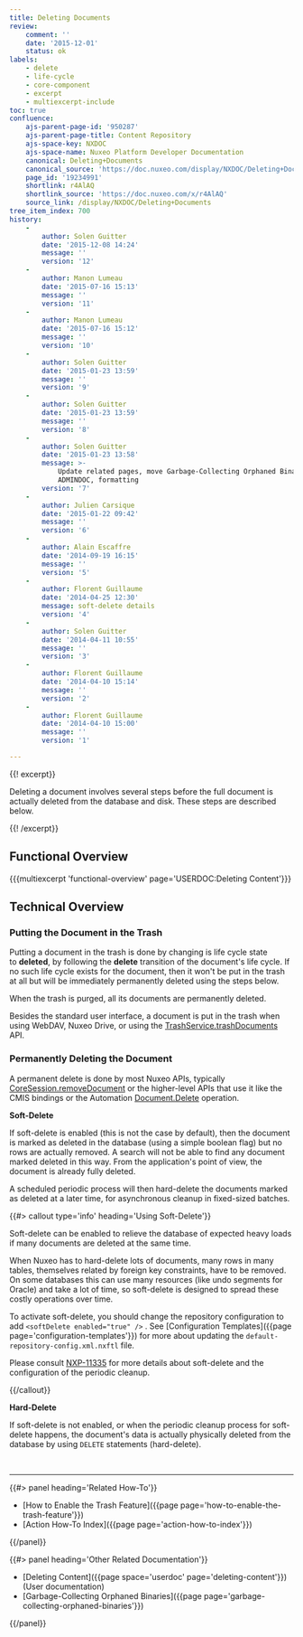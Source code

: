 ```yaml
---
title: Deleting Documents
review:
    comment: ''
    date: '2015-12-01'
    status: ok
labels:
    - delete
    - life-cycle
    - core-component
    - excerpt
    - multiexcerpt-include
toc: true
confluence:
    ajs-parent-page-id: '950287'
    ajs-parent-page-title: Content Repository
    ajs-space-key: NXDOC
    ajs-space-name: Nuxeo Platform Developer Documentation
    canonical: Deleting+Documents
    canonical_source: 'https://doc.nuxeo.com/display/NXDOC/Deleting+Documents'
    page_id: '19234991'
    shortlink: r4AlAQ
    shortlink_source: 'https://doc.nuxeo.com/x/r4AlAQ'
    source_link: /display/NXDOC/Deleting+Documents
tree_item_index: 700
history:
    -
        author: Solen Guitter
        date: '2015-12-08 14:24'
        message: ''
        version: '12'
    -
        author: Manon Lumeau
        date: '2015-07-16 15:13'
        message: ''
        version: '11'
    -
        author: Manon Lumeau
        date: '2015-07-16 15:12'
        message: ''
        version: '10'
    -
        author: Solen Guitter
        date: '2015-01-23 13:59'
        message: ''
        version: '9'
    -
        author: Solen Guitter
        date: '2015-01-23 13:59'
        message: ''
        version: '8'
    -
        author: Solen Guitter
        date: '2015-01-23 13:58'
        message: >-
            Update related pages, move Garbage-Collecting Orphaned Binaries in
            ADMINDOC, formatting
        version: '7'
    -
        author: Julien Carsique
        date: '2015-01-22 09:42'
        message: ''
        version: '6'
    -
        author: Alain Escaffre
        date: '2014-09-19 16:15'
        message: ''
        version: '5'
    -
        author: Florent Guillaume
        date: '2014-04-25 12:30'
        message: soft-delete details
        version: '4'
    -
        author: Solen Guitter
        date: '2014-04-11 10:55'
        message: ''
        version: '3'
    -
        author: Florent Guillaume
        date: '2014-04-10 15:14'
        message: ''
        version: '2'
    -
        author: Florent Guillaume
        date: '2014-04-10 15:00'
        message: ''
        version: '1'

---
```

{{! excerpt}}

Deleting a document involves several steps before the full document is actually deleted from the database and disk. These steps are described below.

{{! /excerpt}}

## Functional Overview

{{{multiexcerpt 'functional-overview' page='USERDOC:Deleting Content'}}}

## Technical Overview

### Putting the Document in the Trash

Putting a document in the trash is done by changing is life cycle state to&nbsp;**deleted**, by following the&nbsp;**delete** transition of the document's life cycle. If no such life cycle exists for the document, then it won't be put in the trash at all but will be immediately permanently deleted using the steps below.

When the trash is purged, all its documents are permanently deleted.

Besides the standard user interface, a document is put in the trash when using WebDAV, Nuxeo Drive, or using the [TrashService.trashDocuments](http://community.nuxeo.com/api/nuxeo/release-5.8/javadoc/org/nuxeo/ecm/core/trash/TrashService.html#trashDocuments(java.util.List)) API.

### Permanently Deleting the Document

A permanent delete is done by most Nuxeo APIs, typically [CoreSession.removeDocument](http://community.nuxeo.com/api/nuxeo/release-5.8/javadoc/org/nuxeo/ecm/core/api/CoreSession.html#removeDocument%28org.nuxeo.ecm.core.api.DocumentRef%29)&nbsp;or the higher-level APIs that use it like the CMIS bindings or the Automation [Document.Delete](http://explorer.nuxeo.org/nuxeo/site/distribution/current/viewOperation/Document.Delete) operation.

**Soft-Delete**

If soft-delete is enabled (this is not the case by default), then the document is marked as deleted in the database (using a simple boolean flag) but no rows are actually removed. A search will not be able to find any document marked deleted in this way. From the application's point of view, the document is already fully deleted.

A scheduled periodic process will then hard-delete the documents marked as deleted at a later time, for asynchronous cleanup in fixed-sized batches.

{{#> callout type='info' heading='Using Soft-Delete'}}

Soft-delete can be enabled to relieve the database of expected heavy loads if many documents are deleted at the same time.

When Nuxeo has to hard-delete lots of documents, many rows in many tables, themselves related by foreign key constraints, have to be removed. On some databases this can use many resources (like undo segments for Oracle) and take a lot of time, so soft-delete is designed to spread these costly operations over time.

To activate soft-delete, you should change the repository configuration to add `<softDelete enabled="true" />` . See [Configuration Templates]({{page page='configuration-templates'}}) for more about updating the `default-repository-config.xml.nxftl` file.

Please consult [NXP-11335](https://jira.nuxeo.com/browse/NXP-11335) for more details about soft-delete and the configuration of the periodic cleanup.

{{/callout}}

**Hard-Delete**

If soft-delete is not enabled, or when the periodic cleanup process for soft-delete happens, the document's data is actually physically deleted from the database by using `DELETE` statements (hard-delete).

&nbsp;

* * *

<div class="row" data-equalizer data-equalize-on="medium"><div class="column medium-6">{{#> panel heading='Related How-To'}}

- [How to Enable the Trash Feature]({{page page='how-to-enable-the-trash-feature'}})
- [Action How-To Index]({{page page='action-how-to-index'}})

{{/panel}}</div><div class="column medium-6">{{#> panel heading='Other Related Documentation'}}

- [Deleting Content]({{page space='userdoc' page='deleting-content'}}) (User documentation)
- [Garbage-Collecting Orphaned Binaries]({{page page='garbage-collecting-orphaned-binaries'}})

{{/panel}}</div></div>
